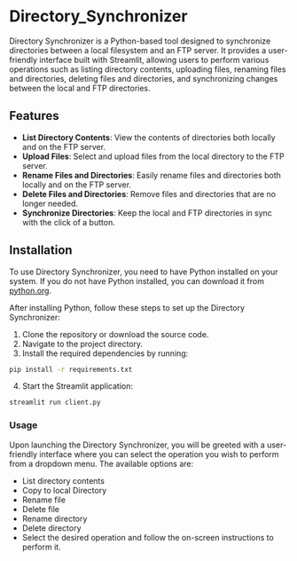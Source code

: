 # Directory_Synchronizer

Directory Synchronizer is a Python-based tool designed to synchronize directories between a local filesystem and an FTP server. It provides a user-friendly interface built with Streamlit, allowing users to perform various operations such as listing directory contents, uploading files, renaming files and directories, deleting files and directories, and synchronizing changes between the local and FTP directories.

## Features

- **List Directory Contents**: View the contents of directories both locally and on the FTP server.
- **Upload Files**: Select and upload files from the local directory to the FTP server.
- **Rename Files and Directories**: Easily rename files and directories both locally and on the FTP server.
- **Delete Files and Directories**: Remove files and directories that are no longer needed.
- **Synchronize Directories**: Keep the local and FTP directories in sync with the click of a button.

## Installation

To use Directory Synchronizer, you need to have Python installed on your system. If you do not have Python installed, you can download it from [python.org](https://www.python.org/downloads/).

After installing Python, follow these steps to set up the Directory Synchronizer:

1. Clone the repository or download the source code.
2. Navigate to the project directory.
3. Install the required dependencies by running:

```sh
pip install -r requirements.txt
``` 
4. Start the Streamlit application:
```sh
streamlit run client.py
```
### Usage 
Upon launching the Directory Synchronizer, you will be greeted with a user-friendly interface where you can select the operation you wish to perform from a dropdown menu. The available options are:

- List directory contents
- Copy to local Directory
- Rename file
- Delete file
- Rename directory
- Delete directory
- Select the desired operation and follow the on-screen instructions to perform it.
